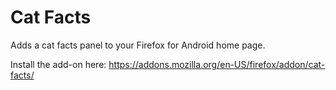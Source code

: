 # Cat Facts

Adds a cat facts panel to your Firefox for Android home page.

Install the add-on here: https://addons.mozilla.org/en-US/firefox/addon/cat-facts/
